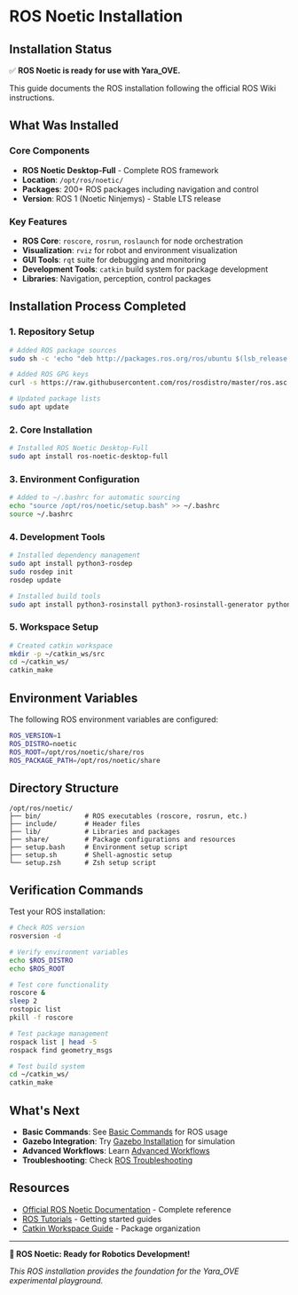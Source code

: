 # ROS Noetic Installation

## Installation Status

✅ **ROS Noetic is ready for use with Yara_OVE.**

This guide documents the ROS installation following the official ROS Wiki instructions.

## What Was Installed

### Core Components
- **ROS Noetic Desktop-Full** - Complete ROS framework
- **Location**: `/opt/ros/noetic/`
- **Packages**: 200+ ROS packages including navigation and control
- **Version**: ROS 1 (Noetic Ninjemys) - Stable LTS release

### Key Features
- **ROS Core**: `roscore`, `rosrun`, `roslaunch` for node orchestration
- **Visualization**: `rviz` for robot and environment visualization
- **GUI Tools**: `rqt` suite for debugging and monitoring
- **Development Tools**: `catkin` build system for package development
- **Libraries**: Navigation, perception, control packages

## Installation Process Completed

### 1. Repository Setup
```bash
# Added ROS package sources
sudo sh -c 'echo "deb http://packages.ros.org/ros/ubuntu $(lsb_release -sc) main" > /etc/apt/sources.list.d/ros-latest.list'

# Added ROS GPG keys
curl -s https://raw.githubusercontent.com/ros/rosdistro/master/ros.asc | sudo apt-key add -

# Updated package lists
sudo apt update
```

### 2. Core Installation
```bash
# Installed ROS Noetic Desktop-Full
sudo apt install ros-noetic-desktop-full
```

### 3. Environment Configuration
```bash
# Added to ~/.bashrc for automatic sourcing
echo "source /opt/ros/noetic/setup.bash" >> ~/.bashrc
source ~/.bashrc
```

### 4. Development Tools
```bash
# Installed dependency management
sudo apt install python3-rosdep
sudo rosdep init
rosdep update

# Installed build tools
sudo apt install python3-rosinstall python3-rosinstall-generator python3-wstool build-essential
```

### 5. Workspace Setup
```bash
# Created catkin workspace
mkdir -p ~/catkin_ws/src
cd ~/catkin_ws/
catkin_make
```

## Environment Variables

The following ROS environment variables are configured:

```bash
ROS_VERSION=1
ROS_DISTRO=noetic
ROS_ROOT=/opt/ros/noetic/share/ros
ROS_PACKAGE_PATH=/opt/ros/noetic/share
```

## Directory Structure

```
/opt/ros/noetic/
├── bin/           # ROS executables (roscore, rosrun, etc.)
├── include/       # Header files
├── lib/           # Libraries and packages
├── share/         # Package configurations and resources
├── setup.bash     # Environment setup script
├── setup.sh       # Shell-agnostic setup
└── setup.zsh      # Zsh setup script
```

## Verification Commands

Test your ROS installation:

```bash
# Check ROS version
rosversion -d

# Verify environment variables
echo $ROS_DISTRO
echo $ROS_ROOT

# Test core functionality
roscore &
sleep 2
rostopic list
pkill -f roscore

# Test package management
rospack list | head -5
rospack find geometry_msgs

# Test build system
cd ~/catkin_ws/
catkin_make
```

## What's Next

- **Basic Commands**: See [Basic Commands](../usage/basic-commands.md) for ROS usage
- **Gazebo Integration**: Try [Gazebo Installation](gazebo.md) for simulation
- **Advanced Workflows**: Learn [Advanced Workflows](../usage/advanced-workflows.md)
- **Troubleshooting**: Check [ROS Troubleshooting](../troubleshooting/ros-specific.md)

## Resources

- [Official ROS Noetic Documentation](http://wiki.ros.org/noetic) - Complete reference
- [ROS Tutorials](http://wiki.ros.org/ROS/Tutorials) - Getting started guides
- [Catkin Workspace Guide](http://wiki.ros.org/catkin/workspaces) - Package organization

---

**🚀 ROS Noetic: Ready for Robotics Development!**

*This ROS installation provides the foundation for the Yara_OVE experimental playground.*